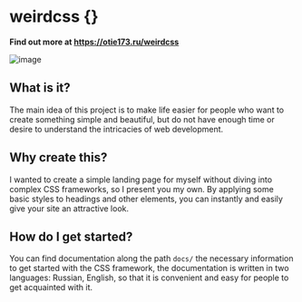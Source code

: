 # weirdcss {}
**Find out more at https://otie173.ru/weirdcss**  

![image](https://github.com/user-attachments/assets/02e3f4df-8145-4382-9d9c-e0272267f7f4)


## What is it?
The main idea of this project is to make life easier for people who want to create something simple and beautiful, but do not have enough time or desire to understand the intricacies of web development.  

## Why create this?
I wanted to create a simple landing page for myself without diving into complex CSS frameworks, so I present you my own. By applying some basic styles to headings and other elements, you can instantly and easily give your site an attractive look.

## How do I get started?
You can find documentation along the path `docs/` the necessary information to get started with the CSS framework, the documentation is written in two languages: Russian, English, so that it is convenient and easy for people to get acquainted with it.
